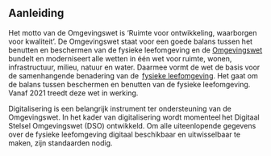 Aanleiding
----------

Het motto van de Omgevingswet is ‘Ruimte voor ontwikkeling, waarborgen voor
kwaliteit’. De Omgevingswet staat voor een goede balans tussen het benutten en
beschermen van de fysieke leefomgeving en de
[Omgevingswet](https://aandeslagmetdeomgevingswet.nl/omgevingswet) bundelt en
moderniseert alle wetten in één wet voor ruimte, wonen, infrastructuur, milieu,
natuur en water. Daarmee vormt de wet de basis voor de samenhangende benadering
van de  [fysieke
leefomgeving](https://aandeslagmetdeomgevingswet.nl/omgevingswet/abc-omgevingswet/begrippenlijst/?BgrIdt=188764).
Het gaat om de balans tussen beschermen en benutten van de fysieke leefomgeving.
Vanaf 2021 treedt deze wet in werking.

Digitalisering is een belangrijk instrument ter ondersteuning van de
Omgevingswet. In het kader van digitalisering wordt momenteel het Digitaal
Stelsel Omgevingswet (DSO) ontwikkeld. Om alle uiteenlopende gegevens over de
fysieke leefomgeving digitaal beschikbaar en uitwisselbaar te maken, zijn
standaarden nodig.
